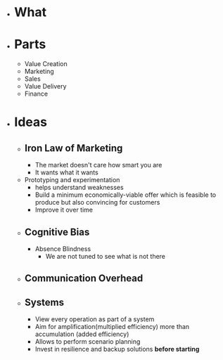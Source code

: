 - # What
- # Parts
	- Value Creation
	- Marketing
	- Sales
	- Value Delivery
	- Finance
- # Ideas
	- ## Iron Law of Marketing
		- The market doesn't care how smart you are
		- It wants what it wants
	- Prototyping and experimentation
		- helps understand weaknesses
		- Build a minimum economically-viable offer which is feasible to produce but also convincing for customers
		- Improve it over time
	- ## Cognitive Bias
		- Absence Blindness
			- We are not tuned to see what is not there
	- ## Communication Overhead
	- ## Systems
		- View every operation as part of a system
		- Aim for amplification(multiplied efficiency) more than accumulation (added efficiency)
		- Allows to perform scenario planning
		- Invest in resilience and backup solutions **before starting**